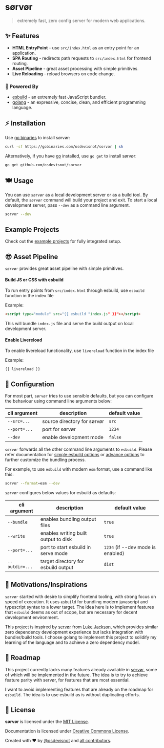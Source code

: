 # sørvør

> extremely fast, zero config server for modern web applications.

## :sparkles: Features

- **HTML EntryPoint** - use `src/index.html` as an entry point for an application.
- **SPA Routing** - redirects path requests to `src/index.html` for frontend routing.
- **Asset Pipeline** - great asset processing with simple primitives.
- **Live Reloading** - reload browsers on code change.

### :muscle: Powered By

- [esbuild](https://esbuild.github.io/) - an extremely fast JavaScript bundler.
- [golang](https://golang.org/) - an expressive, concise, clean, and efficient programming language.

## :zap: Installation

Use [go binaries](https://gobinaries.com/) to install sørvør:

```bash
curl -sf https://gobinaries.com/osdevisnot/sorvor | sh
```

Alternatively, if you have [go](https://golang.org/) installed, use `go get` to install sørvør:

```bash
go get github.com/osdevisnot/sorvor
```

## :plate_with_cutlery: Usage

You can use `sørvør` as a local development server or as a build tool. By default, the `sørvør` command will build your project and exit. To start a local development server, pass `--dev` as a command line argument.

```bash
sorvor --dev
```

## Example Projects

Check out the [example projects](examples) for fully integrated setup.

## :sunglasses: Asset Pipeline

`sørvør` provides great asset pipeline with simple primitives.

#### Build JS or CSS with esbuild

To run entry points from `src/index.html` through esbuild, use `esbuild` function in the index file

Example:

```html
<script type="module" src="{{ esbuild "index.js" }}"></script>
```

This will bundle `index.js` file and serve the build output on local development server.

#### Enable Livereload

To enable livereload functionality, use `livereload` function in the index file

Example:

```
{{ livereload }}
```

## :anger: Configuration

For most part, `sørvør` tries to use sensible defaults, but you can configure the behaviour using command line arguments below:

| cli argument | description                 | default value |
| ------------ | --------------------------- | ------------- |
| `--src=...`  | source directory for sørvør | `src`         |
| `--port=...` | port for sørvør             | `1234`        |
| `--dev`      | enable development mode     | `false`       |

`sørvør` forwards all the other command line arguments to `esbuild`. Please refer documentation for [simple esbuild options](https://esbuild.github.io/api/#simple-options) or [advance options](https://esbuild.github.io/api/#advanced-options) to further customize the bundling process.

For example, to use `esbuild` with modern `esm` format, use a command like this:

```bash
sorvor --format=esm --dev
```

`sørvør` configures below values for esbuild as defaults:

| cli argument   | description                          | default value                     |
| -------------- | ------------------------------------ | --------------------------------- |
| `--bundle`     | enables bundling output files        | `true`                            |
| `--write`      | enables writing built output to disk | `true`                            |
| `--port=...`   | port to start esbuild in serve mode  | `1234` (if --dev mode is enabled) |
| `--outdir=...` | target directory for esbuild output  | `dist`                            |

## :hatching_chick: Motivations/Inspirations

`sørvør` started with desire to simplify frontend tooling, with strong focus on speed of execution. It uses `esbuild` for bundling modern javascript and typescript syntax to a lower target. The idea here is to implement features that `esbuild` deems as out of scope, but are necessary for decent development environment.

This project is inspired by [servør](https://www.npmjs.com/package/servor) from [Luke Jackson](https://twitter.com/lukejacksonn), which provides similar zero dependency development experience but lacks integration with bundler/build tools. I choose golang to implement this project to solidify my learning of the language and to achieve a zero dependency model.

## :microscope: Roadmap

This project currently lacks many features already available in [servør](https://www.npmjs.com/package/servor), some of which will be implemented in the future. The idea is to try to achieve feature parity with servør, for features that are most essential.

I want to avoid implementing features that are already on the roadmap for `esbuild`. The idea is to use esbuild as is without duplicating efforts.

## :clinking_glasses: License

**sørvør** is licensed under the [MIT License](http://opensource.org/licenses/MIT).

Documentation is licensed under [Creative Commons License](http://creativecommons.org/licenses/by/4.0/).

Created with ❤️ by [@osdevisnot](https://github.com/osdevisnot) and [all contributors](https://github.com/osdevisnot/sorvor/graphs/contributors).
